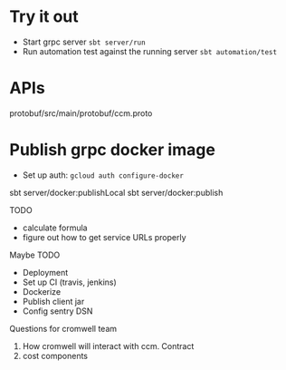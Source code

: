 # Try it out
* Start grpc server `sbt server/run`
* Run automation test against the running server `sbt automation/test` 

# APIs
protobuf/src/main/protobuf/ccm.proto

# Publish grpc docker image
* Set up auth: `gcloud auth configure-docker`

sbt server/docker:publishLocal
sbt server/docker:publish

TODO
* calculate formula
* figure out how to get service URLs properly

Maybe TODO
* Deployment
* Set up CI (travis, jenkins)
* Dockerize
* Publish client jar
* Config sentry DSN

Questions for cromwell team
1. How cromwell will interact with ccm. Contract
2. cost components
